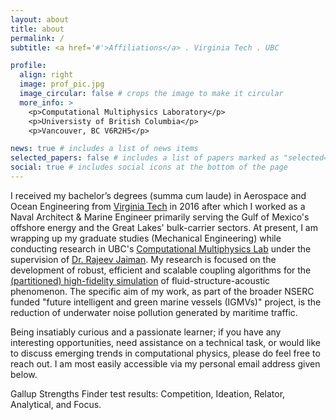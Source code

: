 ```yaml
---
layout: about
title: about
permalink: /
subtitle: <a href='#'>Affiliations</a> . Virginia Tech . UBC

profile:
  align: right
  image: prof_pic.jpg
  image_circular: false # crops the image to make it circular
  more_info: >
    <p>Computational Multiphysics Laboratory</p>
    <p>Universisty of British Columbia</p>
    <p>Vancouver, BC V6R2H5</p>

news: true # includes a list of news items
selected_papers: false # includes a list of papers marked as "selected={true}"
social: true # includes social icons at the bottom of the page
---
```


I  received my bachelor’s degrees (summa cum laude) in Aerospace and Ocean Engineering from [Virginia Tech](https://www.aerohydroacoustics.com/) in 2016 after which I worked as a Naval Architect & Marine Engineer primarily serving the Gulf of Mexico's offshore energy and the Great Lakes' bulk-carrier sectors.  At present, I am wrapping up my graduate studies (Mechanical Engineering) while conducting research in UBC's [Computational Multiphysics Lab](https://cml.mech.ubc.ca/research/) under the supervision of [Dr. Rajeev Jaiman](https://scholar.google.com.sg/citations?hl=en&user=iofAU68AAAAJ&view_op=list_works&sortby=pubdate). My research is focused on the development of robust, efficient and scalable coupling algorithms for the [(partitioned) high-fidelity simulation](https://github.com/JTGonzo/Multi-Threaded_Partitioned_FSI) of fluid-structure-acoustic phenomenon. The specific aim of my work, as part of the broader NSERC funded "future intelligent and green marine vessels (IGMVs)" project, is the reduction of underwater noise pollution generated by maritime traffic. 

Being insatiably curious and a passionate learner; if you have any interesting opportunities, need assistance on a technical task, or would like to discuss emerging trends in computational physics, please do feel free to reach out. I am most easily accessible via my personal email address given below.

Gallup Strengths Finder test results: 
Competition, Ideation, Relator, Analytical, and Focus.
